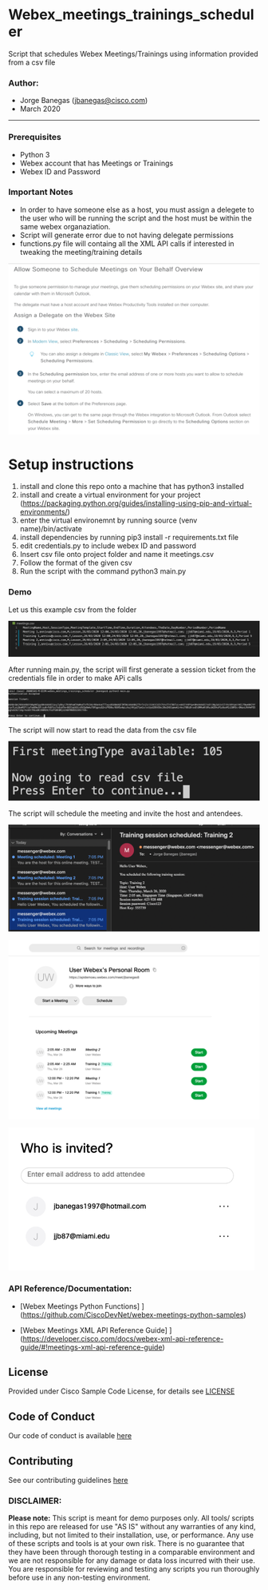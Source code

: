 # Webex_meetings_trainings_scheduler
Script that schedules Webex Meetings/Trainings using information provided from a csv file

### Author:

* Jorge Banegas (jbanegas@cisco.com)
*  March 2020
***

### Prerequisites
* Python 3
* Webex account that has Meetings or Trainings
* Webex ID and Password

### Important Notes
* In order to have someone else as a host, you must assign a delegete to the user who will be running the script and the host must be within the same webex organaziation.
* Script will generate error due to not having delegate permissions
* functions.py file will containg all the XML API calls if interested in tweaking the meeting/training details

![alt text](images/permission.png)


# Setup instructions 
1. install and clone this repo onto a machine that has python3 installed 
2. install and create a virtual environment for your project (https://packaging.python.org/guides/installing-using-pip-and-virtual-environments/)
3. enter the virtual environemnt by running source (venv name)/bin/activate 
4. install dependencies by running pip3 install -r requirements.txt file
6. edit credentials.py to include webex ID and password
7. Insert csv file onto project folder and name it meetings.csv
8. Follow the format of the given csv
9. Run the script with the command python3 main.py

### Demo

Let us this example csv from the folder 

![alt text](images/example_csv.png)

After running main.py, the script will first generate a session ticket from the credentials file in order to make APi calls

![alt text](images/step1.png)

The script will now start to read the data from the csv file

![alt text](images/step2.png)

The script will schedule the meeting and invite the host and antendees.

![alt text](images/email.png)


![alt text](images/scheduled_meetings.png)


![alt text](images/invitees.png)




### API Reference/Documentation:
* [Webex Meetings Python Functions] ] 
(https://github.com/CiscoDevNet/webex-meetings-python-samples)

* [Webex Meetings XML API Reference Guide] ] 
(https://developer.cisco.com/docs/webex-xml-api-reference-guide/#!meetings-xml-api-reference-guide)

## License
Provided under Cisco Sample Code License, for details see [LICENSE](LICENSE)

## Code of Conduct 
Our code of conduct is available [here](CODE_OF_CONDUCT.md)

## Contributing 
See our contributing guidelines [here](CONTRIBUTING.md)

### DISCLAIMER:
<b>Please note:</b> This script is meant for demo purposes only. All tools/ scripts in this repo are released for use "AS IS" without any warranties of any kind, including, but not limited to their installation, use, or performance. Any use of these scripts and tools is at your own risk. There is no guarantee that they have been through thorough testing in a comparable environment and we are not responsible for any damage or data loss incurred with their use.
You are responsible for reviewing and testing any scripts you run thoroughly before use in any non-testing environment.
